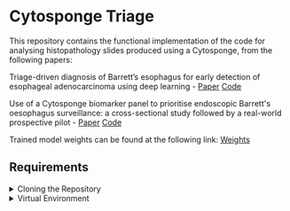 # Cytosponge Triage

This repository contains the functional implementation of the code for analysing histopathology slides produced using a Cytosponge, from the following papers: 

Triage-driven diagnosis of Barrett’s esophagus for early detection of esophageal adenocarcinoma using deep learning - [Paper](https://www.nature.com/articles/s41591-021-01287-9) [Code](https://github.com/markowetzlab/cytosponge-triage)

Use of a Cytosponge biomarker panel to prioritise endoscopic Barrett's oesophagus surveillance: a cross-sectional study followed by a real-world prospective pilot - [Paper](https://doi.org/10.1016/S1470-2045(21)00667-7) [Code](https://github.com/markowetzlab/barretts-progression-detection)

Trained model weights can be found at the following link: [Weights](https://drive.google.com/drive/folders/1XYv1OdUg_z_t0GXq2k2a9hhSxlTXvxuZ?usp=sharing)

## Requirements
<details>
<summary> Cloning the Repository </summary>

To copy this repository into your local workspace you can copy one of the functions using the green Code button at the top of this page or alternatively copy the below command:
```
git clone https://github.com/markowetzlab/slide-classifier.git
```
</details>

<details>
<summary>Virtual Environment</summary>
To use this software, it is recommended you use a virtual or conda environment. 

For a virtual environment, you can follow the below intructions using virtualenv and requirements.txt.
```
virtualenv -p python3 <name of env>
source <name of env>/bin/activate
pip install -r requirements.txt
```

Alternatively, you can first install anaconda and create a virtual environment using the below commands:
```
conda create -y --name <name of env>
conda activate <name of env>
conda install -c conda-forge --file conda_requirements.txt
```

```
</details>

***

## Quality Control:

This file interprets the suitability of a given cytosponge slide from a patient. This code takes in a H&E or TFF3 slide and outputs a count for the number of target tiles and secondary tiles as well as an optional annotation file for viewing.

By default, this file uses the VGG-16 network, which is trained separately to perform quality control analysis on H&E slides (i.e. Gastric-columnar Epithelium and Intestinal Metaplasia detection), or Goblet cell detection from TFF3 slides, with thresholds determined from the paper.

<details>
<summary>quality_control.py</summary>

<!-- Arguments:
```
--description, takes a String to save the location of results to, defaults to triage

Slide properties:
--stain, choices are "he" or "tff3" - Flag to specify the type of data being used
--slide_path, Path to Slide(s) location/root folder
--format, WSI Extension name, default is .ndpi
--tile_size, Size of tile to generate for model input, default is 400 pixels
--overlap, Fraction of tile edge to extract with overlapping neighboring tiles
--foreground_only, Flag to detect foreground of slide and only perform analysis on tissue
--labels, CSV file containing pathologist ground truth

Model and path to model weights
--network, defaults to VGG 16, specify architecture to use: see models for available
--model_path, path to stored model weights, must specify

Data prepocessing:
--channel_means, Channel Means as a list to normalise around, default is the imagenet channel averages i.e. [0.485, 0.456, 0.406]
--channel_stds, Channel standard deviation to normalise around, default is the imagenet channel std i.e. [0.229, 0.224, 0.225]
--batch_size, Batch size to infer on, defaults to architecture determined batch size
--num_workers, Number of CPU workers

Thresholds:
--qc_threshold, Threshold of model output to consider as positive for target classes, default is 0.99 as determined by the paper
--tff3_threshold, Threshold of model output to consider as positive for target classes, default is 0.93 as determined by the paper
--tile_cutoff, Threhsold number of tiles to consider as positive, default is 6 as determined in the paper

Specify script outputs:
--output, Path to save outputs to
--csv, Flag to save data as CSV file including tile counts
--stats, Flag to produce Precision-Recall plot
--xml, Flag to produce model outputs as annotation files in .xml (ASAP) format
--json, Flag to produce model outputs as annotation files in .geojson (QuPath) format
--vis, Flag to dsiplay the output of the model as a heatmap of areas to analyse
--thumbnail, Flag to save the vis thumbnail, vis must also be active -->
```
</details>

If you use this code please cite the original paper using the citation below:
```
@article{gehrung2021triage,
  title={Triage-driven diagnosis of Barrett’s esophagus for early detection of esophageal adenocarcinoma using deep learning},
  author={Gehrung, Marcel and Crispin-Ortuzar, Mireia and Berman, Adam G and O’Donovan, Maria and Fitzgerald, Rebecca C and Markowetz, Florian},
  journal={Nature medicine},
  volume={27},
  number={5},
  pages={833--841},
  year={2021},
  publisher={Nature Publishing Group US New York}
}
```
***
## Triage and Automated Diagnosis
<details>
<summary>diagnosis.py</summary>

<!-- Arguments:
```
--description, takes a String to save the location of results to, defaults to triage

Slide properties:
--stain, choices are "he" or "tff3" - Flag to specify the type of data being used
--slide_path, Path to Slide(s) location/root folder
--format, WSI Extension name, default is .ndpi
--tile_size, Size of tile to generate for model input, default is 400 pixels
--overlap, Fraction of tile edge to extract with overlapping neighboring tiles
--foreground_only, Flag to detect foreground of slide and only perform analysis on tissue
--labels, CSV file containing pathologist ground truth

Model and path to model weights
--network, defaults to VGG 16, specify architecture to use: see models for available
--model_path, path to stored model weights, must specify

Data prepocessing:
--channel_means, Channel Means as a list to normalise around, default is the imagenet channel averages i.e. [0.485, 0.456, 0.406]
--channel_stds, Channel standard deviation to normalise around, default is the imagenet channel std i.e. [0.229, 0.224, 0.225]
--batch_size, Batch size to infer on, defaults to architecture determined batch size
--num_workers, Number of CPU workers

Thresholds:
--qc_threshold, Threshold of model output to consider as positive for target classes, default is 0.99 as determined by the paper
--tff3_threshold, Threshold of model output to consider as positive for target classes, default is 0.93 as determined by the paper
--tile_cutoff, Threshold number of tiles to consider as positive, default is 6 as determined in the paper

Atypia classes to consider (i.e. H&E slides):
--dysplasia_separate, Flag whether to separate the atypia of uncertain significance and dysplasia
--respiratory_separate, Flag whether to separate the respiratory mucosa cilia and respiratory mucosa
--gastric_separate, Flag whether to separate the tickled up columnar and gastric cardia
--atypia_separate, lag whether to perform the following class split: atypia of uncertain significance+dysplasia, respiratory mucosa cilia+respiratory mucosa, tickled up columnar+gastric cardia classes, artifact+other

Specify script outputs:
--output, Path to save outputs to
--csv, Flag to save data as CSV file including tile counts
--stats, Flag to produce Precision-Recall plot
--xml, Flag to produce model outputs as annotation files in .xml (ASAP) format
--json, Flag to produce model outputs as annotation files in .geojson (QuPath) format
--vis, Flag to dsiplay the output of the model as a heatmap of areas to analyse
--thumbnail, Flag to save the vis thumbnail, vis must also be active -->
```
</details>

If you use any of the work published in this paper please consider citing us using the reference below:
```
@article{pilonis2022use,
  title={Use of a Cytosponge biomarker panel to prioritise endoscopic Barrett's oesophagus surveillance: a cross-sectional study followed by a real-world prospective pilot},
  author={Pilonis, Nastazja Dagny and Killcoyne, Sarah and Tan, W Keith and O'Donovan, Maria and Malhotra, Shalini and Tripathi, Monika and Miremadi, Ahmad and Debiram-Beecham, Irene and Evans, Tara and Phillips, Rosemary and others},
  journal={The Lancet Oncology},
  volume={23},
  number={2},
  pages={270--278},
  year={2022},
  publisher={Elsevier}
}
```

